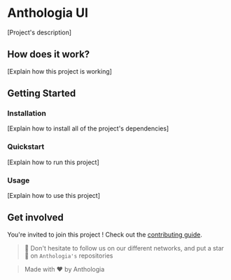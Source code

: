 # Anthologia UI

[Project's description]

## How does it work?

[Explain how this project is working]

## Getting Started

### Installation

[Explain how to install all of the project's dependencies]

### Quickstart

[Explain how to run this project]

### Usage

[Explain how to use this project]

## Get involved

You're invited to join this project ! Check out the [contributing guide](./CONTRIBUTING.md).

> 🚀 Don't hesitate to follow us on our different networks, and put a star 🌟 on `Anthologia's` repositories

> Made with ❤️ by Anthologia
